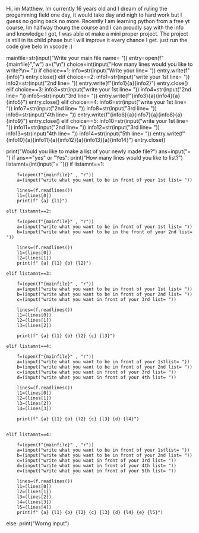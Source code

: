 Hi, im Matthew, Im currently 16 years old and I dream of ruling the progamming field one day, it would take day and nigh to hard work but I guess no going back no more.
Recently I am learning python from a free yt course, Im halfway thourg the course and I can proudly say with the info and knowledge I got, I was able ot make a mini proper project.
The project is still in its child phase but I will improve it every chance I get.
just run the code give belo in vscode :)















mainfile=str(input("Write your main file name= "))
entry=open(f"{mainfile}","w")
a=("\n")
choice=int(input("How many lines would you like to write?\n= "))
if choice==1:
    info=str(input("Write your line= "))
    entry.write(f"{info}")
    entry.close()
elif choice==2:
    info1=str(input("write your 1st line= "))
    info2=str(input("2nd line= "))
    entry.write(f"{info1}{a}{info2}")
    entry.close()
elif choice==3:
    info3=str(input("write your 1st line= "))
    info4=str(input("2nd line= "))
    info5=str(input("3rd line= "))
    entry.write(f"{info3}{a}{info4}{a}{info5}")
    entry.close()
elif choice==4:
    info6=str(input("write your 1st line= "))
    info7=str(input("2nd line= "))
    info8=str(input("3rd line= "))
    info9=str(input("4th line= "))
    entry.write(f"{info6}{a}{info7}{a}{info8}{a}{info9}")
    entry.close()
elif choice==5:
    info10=str(input("write your 1st line= "))
    info11=str(input("2nd line= "))
    info12=str(input("3rd line= "))
    info13=str(input("4th line= "))
    info14=str(input("5th line= "))
    entry.write(f"{info10}{a}{info11}{a}{info12}{a}{info13}{a}{info14}")
    entry.close()
    
print("Would you like to make a list of your newly made file?")
ans=input("= ")
if ans=="yes" or "Yes":
    print("How many lines would you like to list?")
    listamnt=(int(input("= ")))
    if listamnt==1:

        f=(open(f"{mainfile}" , "r"))
        a=(input("write what you want to be in front of your 1st list= "))
        
        lines=(f.readlines())                
        l1=(lines[0])
        print(f" {a} {l1}")
    
    elif listamnt==2:
        
        f=(open(f"{mainfile}" , "r"))
        a=(input("write what you want to be in front of your 1st list= "))
        b=(input("write what you want to be in the front of your 2nd list= "))
        
        lines=(f.readlines())                
        l1=(lines[0])
        l2=(lines[1])
        print(f" {a} {l1} {b} {l2}")

    elif listamnt==3:

        f=(open(f"{mainfile}" , "r"))
        a=(input("write what you want to be in front of your 1st list= "))
        b=(input("write what you want to be in front of your 2nd list= "))
        c=(input("write what you want in front of your 3rd list= "))
        
        lines=(f.readlines())                
        l1=(lines[0])
        l2=(lines[1])
        l3=(lines[2])

        print(f" {a} {l1} {b} {l2} {c} {l3}")

    elif listamnt==4:

        f=(open(f"{mainfile}" , "r"))
        a=(input("write what you want to be in front of your 1stlist= "))
        b=(input("write what you want to be in front of your 2nd list= "))
        c=(input("write what you want in front of your 3rd list= "))
        d=(input("write what you want in front of your 4th list= "))
        
        lines=(f.readlines())                
        l1=(lines[0])
        l2=(lines[1])
        l3=(lines[2])
        l4=(lines[3])

        print(f" {a} {l1} {b} {l2} {c} {l3} {d} {l4}")
 

    elif listamnt==4:

        f=(open(f"{mainfile}" , "r"))
        a=(input("write what you want to be in front of your 1stlist= "))
        b=(input("write what you want to be in front of your 2nd list= "))
        c=(input("write what you want in front of your 3rd list= "))
        d=(input("write what you want in front of your 4th list= "))
        e=(input("write what you want in front of your 5th list= "))
        
        lines=(f.readlines())                
        l1=(lines[0])
        l2=(lines[1])
        l3=(lines[2])
        l4=(lines[3])
        l5=(lines[4])
        print(f" {a} {l1} {b} {l2} {c} {l3} {d} {l4} {e} {l5}")           

else:
    print("Worng input")





